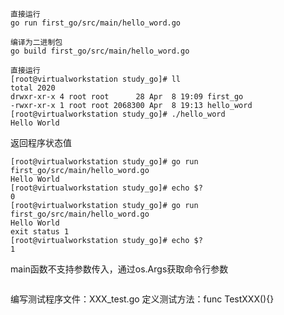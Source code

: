 ```
直接运行
go run first_go/src/main/hello_word.go

编译为二进制包
go build first_go/src/main/hello_word.go

直接运行
[root@virtualworkstation study_go]# ll
total 2020
drwxr-xr-x 4 root root      28 Apr  8 19:09 first_go
-rwxr-xr-x 1 root root 2068300 Apr  8 19:13 hello_word
[root@virtualworkstation study_go]# ./hello_word 
Hello World
```
返回程序状态值
```
[root@virtualworkstation study_go]# go run first_go/src/main/hello_word.go
Hello World
[root@virtualworkstation study_go]# echo $?
0
[root@virtualworkstation study_go]# go run first_go/src/main/hello_word.go
Hello World
exit status 1
[root@virtualworkstation study_go]# echo $?
1
```
main函数不支持参数传入，通过os.Args获取命令行参数
```

```

编写测试程序文件：XXX_test.go
定义测试方法：func TestXXX(){}